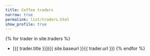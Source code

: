 ```yaml
---
title: Coffee traders
narrow: true
permalink: list/traders.html
show_profile: true
---
```


{% for trader in site.traders %}
- [{{ trader.title }}]({{ site.baseurl }}{{ trader.url }})
{% endfor %}
